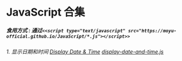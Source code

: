 # JavaScript 合集

##### 食用方式 : 通过`<<script type="text/javascript" src="https://moyu-official.github.io/JavaScript/*.js"></script>>`

###### 1. 显示日期和时间 [Display Date & Time](https://github.com/MoYu-Official/JavaScript/blob/main/display-date-and-time.js) [display-date-and-time.js](https://moyu-official.github.io/JavaScript/display-date-and-time.js)
